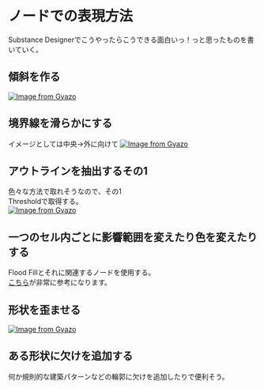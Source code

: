 # ノードでの表現方法
Substance Designerでこうやったらこうできる面白いっ！っと思ったものを書いていく。

## 傾斜を作る
[![Image from Gyazo](https://i.gyazo.com/be4d54391989624a08f9ec5ee9fefcb9.gif)](https://gyazo.com/be4d54391989624a08f9ec5ee9fefcb9)

## 境界線を滑らかにする
イメージとしては中央→外に向けて
[![Image from Gyazo](https://i.gyazo.com/472e15d0b38cc41457522ac3dc4507e7.png)](https://gyazo.com/472e15d0b38cc41457522ac3dc4507e7)


## アウトラインを抽出するその1
色々な方法で取れそうなので、その1  
Thresholdで取得する。  
[![Image from Gyazo](https://i.gyazo.com/a17fd32aacfb14ddf187080e3990033b.png)](https://gyazo.com/a17fd32aacfb14ddf187080e3990033b)  

## 一つのセル内ごとに影響範囲を変えたり色を変えたりする
Flood Fillとそれに関連するノードを使用する。  
[こちら](http://monsho.hatenablog.com/entry/2017/10/21/225521)が非常に参考になります。

## 形状を歪ませる
[![Image from Gyazo](https://i.gyazo.com/4370a78fe0258de0627d15e743a0dd76.png)](https://gyazo.com/4370a78fe0258de0627d15e743a0dd76)

## ある形状に欠けを追加する
何か規則的な建築パターンなどの輪郭に欠けを追加したりで便利そう。  


